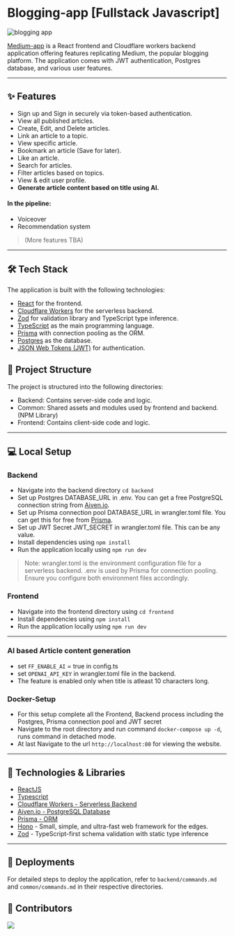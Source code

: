 # Blogging-app [Fullstack Javascript]

![blogging app](https://i.ibb.co/zxM16cs/Screenshot-2024-05-14-at-11-33-44-PM.png)

[Medium-app](https://medium-app-zeta.vercel.app/) is a React frontend and Cloudflare workers backend application offering features replicating Medium, the popular blogging platform. The application comes with JWT authentication, Postgres database, and various user features.

---

## ✨ Features

- Sign up and Sign in securely via token-based authentication.
- View all published articles.
- Create, Edit, and Delete articles.
- Link an article to a topic.
- View specific article.
- Bookmark an article (Save for later).
- Like an article.
- Search for articles.
- Filter articles based on topics.
- View & edit user profile.
- **Generate article content based on title using AI.**

#### In the pipeline: 

- Voiceover 
- Recommendation system

> (More features TBA)
---

## 🛠 Tech Stack

The application is built with the following technologies:

- [React](https://reactjs.org/) for the frontend.
- [Cloudflare Workers](https://workers.cloudflare.com/) for the serverless backend.
- [Zod](https://zod.dev) for validation library and TypeScript type inference.
- [TypeScript](https://www.typescriptlang.org/) as the main programming language.
- [Prisma](https://www.prisma.io/) with connection pooling as the ORM.
- [Postgres](https://www.postgresql.org/) as the database.
- [JSON Web Tokens (JWT)](https://jwt.io/) for authentication.

## 📁 Project Structure

The project is structured into the following directories:

- Backend: Contains server-side code and logic.
- Common: Shared assets and modules used by frontend and backend. (NPM Library)
- Frontend: Contains client-side code and logic.

---

## 💻 Local Setup

### Backend

- Navigate into the backend directory `cd backend`
- Set up Postgres DATABASE_URL in .env. You can get a free PostgreSQL connection string from [Aiven.io](https://aiven.io/).
- Set up Prisma connection pool DATABASE_URL in wrangler.toml file. You can get this for free from [Prisma](https://www.prisma.io/data-platform/accelerate).
- Set up JWT Secret JWT_SECRET in wrangler.toml file. This can be any value.
- Install dependencies using `npm install`
- Run the application locally using `npm run dev`

> Note: wrangler.toml is the environment configuration file for a serverless backend. .env is used by Prisma for connection pooling. Ensure you configure both environment files accordingly.

### Frontend

- Navigate into the frontend directory using `cd frontend`
- Install dependencies using `npm install`
- Run the application locally using `npm run dev`

---

### AI based Article content generation
- set `FF_ENABLE_AI` = true in config.ts
- set `OPENAI_API_KEY` in wrangler.toml file in the backend.
- The feature is enabled only when title is atleast 10 characters long.


### Docker-Setup

- For this setup complete all the Frontend, Backend process including the Postgres, Prisma connection pool and JWT secret
- Navigate to the root directory and run command `docker-compose up -d`, runs command in detached mode.
- At last Navigate to the url `http://localhost:80` for viewing the website.

---

## 🔧 Technologies & Libraries

- [ReactJS](https://react.dev/)
- [Typescript](https://www.typescriptlang.org/)
- [Cloudflare Workers - Serverless Backend](https://www.cloudflare.com/)
- [Aiven.io - PostgreSQL Database](https://www.aiven.io/)
- [Prisma - ORM](https://www.prisma.io/)
- [Hono](https://hono.dev/) - Small, simple, and ultra-fast web framework for the edges.
- [Zod](https://zod.dev/) - TypeScript-first schema validation with static type inference

---

## 🚀 Deployments

For detailed steps to deploy the application, refer to `backend/commands.md` and `common/commands.md` in their respective directories.

## 🤝 Contributors

<a href="https://github.com/aadeshkulkarni/medium-app/graphs/contributors">
  <img src="https://contrib.rocks/image?repo=aadeshkulkarni/medium-app" />
</a>
